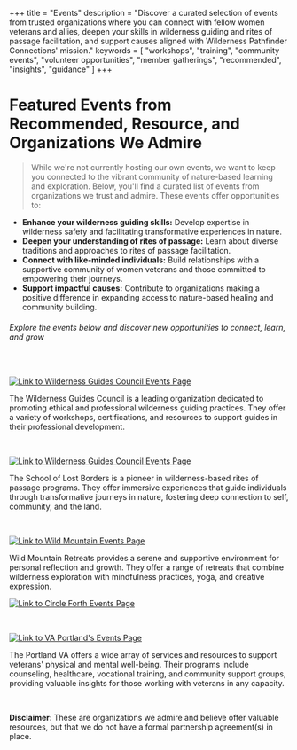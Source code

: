 +++
title = "Events"
description = "Discover a curated selection of events from trusted organizations where you can connect with fellow women veterans and allies, deepen your skills in wilderness guiding and rites of passage facilitation, and support causes aligned with Wilderness Pathfinder Connections' mission."
keywords = [
  "workshops",
  "training",
  "community events",
  "volunteer opportunities",
  "member gatherings",
  "recommended",
  "insights",
  "guidance"
]
+++
# Featured Events from Recommended, Resource, and Organizations We Admire

> While we're not currently hosting our own events, we want to keep you connected to the vibrant community of nature-based learning and exploration. Below, you'll find a curated list of events from organizations we trust and admire. These events offer opportunities to:

* **Enhance your wilderness guiding skills:** Develop expertise in wilderness safety and facilitating transformative experiences in nature.
* **Deepen your understanding of rites of passage:** Learn about diverse traditions and approaches to rites of passage facilitation.
* **Connect with like-minded individuals:** Build relationships with a supportive community of women veterans and those committed to empowering their journeys.
* **Support impactful causes:** Contribute to organizations making a positive difference in expanding access to nature-based healing and community building.

###### Explore the events below and discover new opportunities to connect, learn, and grow

&nbsp;

<a href="https://wildernessguidescouncil.org/program-directory/" title="Wilderness Guides Council Programs" target="_blank" rel="noopener"><img src="/uploads/image-1.png" alt="Link to Wilderness Guides Council Events Page" title="Wilderness Guides Council Events" /></a>

The Wilderness Guides Council is a leading organization dedicated to promoting ethical and professional wilderness guiding practices. They offer a variety of workshops, certifications, and resources to support guides in their professional development.

&nbsp;

<a href="https://schooloflostborders.org/schedule/" title="School of Lost Borders Schedule" target="_blank" rel="noopener"><img src="/uploads/image-2.png" alt="Link to Wilderness Guides Council Events Page" title="Wilderness Guides Council Events " /></a>

The School of Lost Borders is a pioneer in wilderness-based rites of passage programs. They offer immersive experiences that guide individuals through transformative journeys in nature, fostering deep connection to self, community, and the land.

&nbsp;

<a href="https://wildmountainretreats.org/events" title="Wild Mountain Retreats Events" target="_blank" rel="noopener"><img src="/uploads/image.png" alt="Link to Wild Mountain Events Page" title="Wild Mountain Events " /></a>

Wild Mountain Retreats provides a serene and supportive environment for personal reflection and growth. They offer a range of retreats that combine wilderness exploration with mindfulness practices, yoga, and creative expression.

<a href="https://www.circleforth.org/events" title="Circle Forth Events" target="_blank" rel="noopener"><img src="/uploads/image-5.png" alt="Link to Circle Forth Events Page" title="Circle Forth Events" /></a>

&nbsp;

<a href="https://s3-us-gov-west-1.amazonaws.com/content.www.va.gov/img/header-logo.png" title="VA Portland's Chaplain Services Groups Page" target="_blank" rel="noopener"><img src="/uploads/image-4.png" alt="Link to VA Portland's Events Page" title="VA Portland's Events Page" /></a>

The Portland VA offers a wide array of services and resources to support veterans' physical and mental well-being. Their programs include counseling, healthcare, vocational training, and community support groups, providing valuable insights for those working with veterans in any capacity.

&nbsp;

**Disclaimer**: These are organizations we admire and believe offer valuable resources, but that we do not have a formal partnership agreement(s) in place.